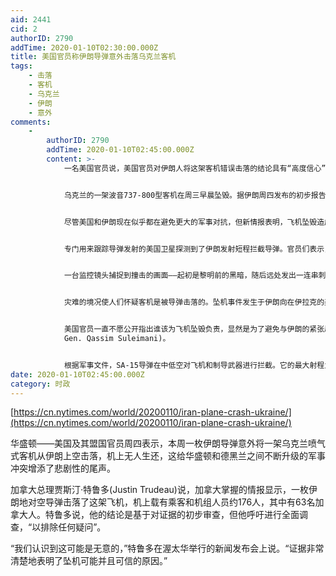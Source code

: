 ```yaml
---
aid: 2441
cid: 2
authorID: 2790
addTime: 2020-01-10T02:30:00.000Z
title: 美国官员称伊朗导弹意外击落乌克兰客机
tags:
    - 击落
    - 客机
    - 乌克兰
    - 伊朗
    - 意外
comments:
    -
        authorID: 2790
        addTime: 2020-01-10T02:45:00.000Z
        content: >-
            一名美国官员说，美国官员对伊朗人将这架客机错误击落的结论具有“高度信心”。这位官员表示，伊朗空中防御系统SA-15发射的两枚导弹击落了客机。


            乌克兰的一架波音737-800型客机在周三早晨坠毁。据伊朗周四发布的初步报告称，起飞数分钟后，飞机在巨大的爆炸中坠毁，此前飞机试图返回德黑兰机场。该报告说，这架飞往乌克兰首都基辅的飞机在坠毁前曾起火，但没有发出求救信号。


            尽管美国和伊朗现在似乎都在避免更大的军事对抗，但新情报表明，飞机坠毁造成的人员死亡是两国之间紧张关系加剧的直接结果。


            专门用来跟踪导弹发射的美国卫星探测到了伊朗发射短程拦截导弹。官员们表示，美国情报机构后来截获伊朗的通讯，确认是SA-15系统击落了这架乌克兰客机。


            一台监控镜头捕捉到撞击的画面——起初是黎明前的黑暗，随后远处发出一连串刺眼的光芒，接着便是燃烧的残骸如风暴般散落。


            灾难的境况使人们怀疑客机是被导弹击落的。坠机事件发生于伊朗向在伊拉克的美国目标发射多枚弹道导弹几个小时后，德黑兰大概正在为美国可能的报复做准备。


            美国官员一直不愿公开指出谁该为飞机坠毁负责，显然是为了避免与伊朗的紧张局势加剧，两国政府目前都在采取措施缓解军事冲突，冲突的起因是一架美国无人机击毙了伊朗政府的最高级别人物之一卡西姆·苏莱曼尼少将(Maj.
            Gen. Qassim Suleimani)。


            根据军事文件，SA-15导弹在中低空对飞机和制导武器进行拦截。它的最大射程为15.5英里，可以在高达32800英尺的高度拦截飞机和导弹。
date: 2020-01-10T02:45:00.000Z
category: 时政
---
```


[https://cn.nytimes.com/world/20200110/iran-plane-crash-ukraine/](https://cn.nytimes.com/world/20200110/iran-plane-crash-ukraine/)

华盛顿——美国及其盟国官员周四表示，本周一枚伊朗导弹意外将一架乌克兰喷气式客机从伊朗上空击落，机上无人生还，这给华盛顿和德黑兰之间不断升级的军事冲突增添了悲剧性的尾声。

加拿大总理贾斯汀·特鲁多(Justin Trudeau)说，加拿大掌握的情报显示，一枚伊朗地对空导弹击落了这架飞机，机上载有乘客和机组人员约176人，其中有63名加拿大人。特鲁多说，他的结论是基于对证据的初步审查，但他呼吁进行全面调查，“以排除任何疑问”。

“我们认识到这可能是无意的，”特鲁多在渥太华举行的新闻发布会上说。“证据非常清楚地表明了坠机可能并且可信的原因。”
